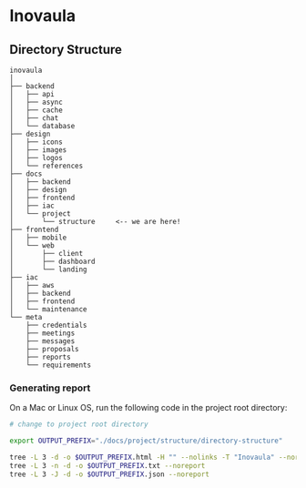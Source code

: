 # Inovaula

## Directory Structure

```
inovaula
│
├── backend
│   ├── api
│   ├── async
│   ├── cache
│   ├── chat
│   └── database
├── design
│   ├── icons
│   ├── images
│   ├── logos
│   └── references
├── docs
│   ├── backend
│   ├── design
│   ├── frontend
│   ├── iac
│   └── project
│       └── structure     <-- we are here!
├── frontend
│   ├── mobile
│   └── web
│       ├── client
│       ├── dashboard
│       └── landing
├── iac
│   ├── aws
│   ├── backend
│   ├── frontend
│   └── maintenance
└── meta
    ├── credentials
    ├── meetings
    ├── messages
    ├── proposals
    ├── reports
    └── requirements
```


### Generating report

On a Mac or Linux OS, run the following code in the project root directory:

```bash
# change to project root directory

export OUTPUT_PREFIX="./docs/project/structure/directory-structure"

tree -L 3 -d -o $OUTPUT_PREFIX.html -H "" --nolinks -T "Inovaula" --noreport
tree -L 3 -n -d -o $OUTPUT_PREFIX.txt --noreport
tree -L 3 -J -d -o $OUTPUT_PREFIX.json --noreport
```
